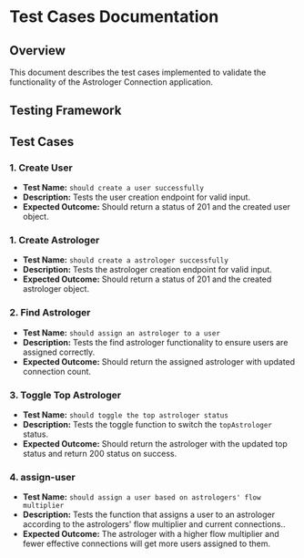 # Test Cases Documentation

## Overview

This document describes the test cases implemented to validate the functionality of the Astrologer Connection application.

## Testing Framework

## Test Cases

### 1. Create User

- **Test Name:** `should create a user successfully`
- **Description:** Tests the user creation endpoint for valid input.
- **Expected Outcome:** Should return a status of 201 and the created user object.

### 1. Create Astrologer

- **Test Name:** `should create a astrologer successfully`
- **Description:** Tests the astrologer creation endpoint for valid input.
- **Expected Outcome:** Should return a status of 201 and the created astrologer object.

### 2. Find Astrologer

- **Test Name:** `should assign an astrologer to a user`
- **Description:** Tests the find astrologer functionality to ensure users are assigned correctly.
- **Expected Outcome:** Should return the assigned astrologer with updated connection count.


### 3. Toggle Top Astrologer

- **Test Name:** `should toggle the top astrologer status`
- **Description:** Tests the toggle function to switch the `topAstrologer` status.
- **Expected Outcome:** Should return the astrologer with the updated top status and return 200 status on success.


### 4.  assign-user

- **Test Name:** `should assign a user based on astrologers' flow multiplier`
- **Description:**  Tests the function that assigns a user to an astrologer according to the astrologers' flow multiplier and current connections..
- **Expected Outcome:** The astrologer with a higher flow multiplier and fewer effective connections will get more users assigned to them.




